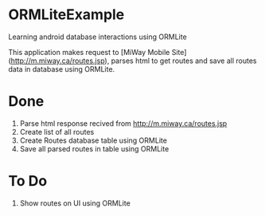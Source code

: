 ORMLiteExample
==============

Learning android database interactions using ORMLite

This application makes request to [MiWay Mobile Site] (http://m.miway.ca/routes.jsp), parses html to get routes and save all routes data in database using ORMLite.

Done
==============
1. Parse html response recived from http://m.miway.ca/routes.jsp
2. Create list of all routes 
3. Create Routes database table using ORMLite
4. Save all parsed routes in table using ORMLite


To Do
=========
1. Show routes on UI using ORMLite

